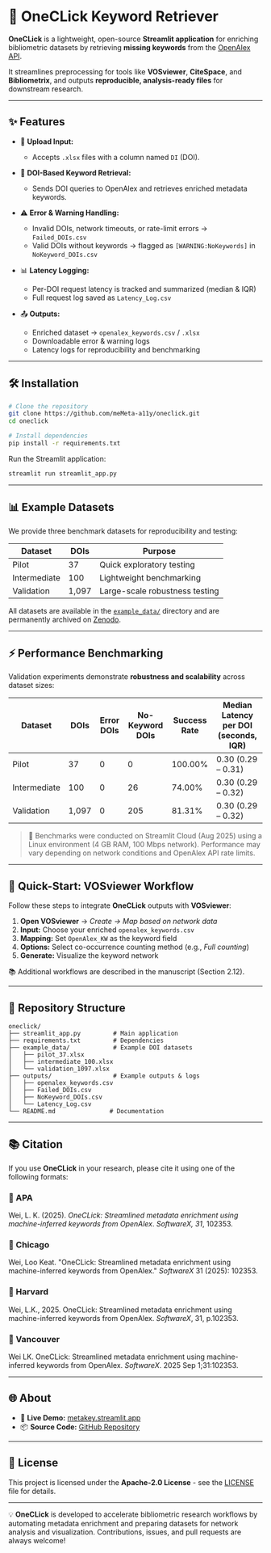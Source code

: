 # 🚀 OneCLick Keyword Retriever

**OneCLick** is a lightweight, open-source **Streamlit application** for enriching bibliometric datasets by retrieving **missing keywords** from the [OpenAlex API](https://openalex.org).  

It streamlines preprocessing for tools like **VOSviewer**, **CiteSpace**, and **Bibliometrix**, and outputs **reproducible, analysis-ready files** for downstream research.

---

## ✨ Features

- 📁 **Upload Input:**  
  - Accepts `.xlsx` files with a column named `DI` (DOI).

- 🔄 **DOI-Based Keyword Retrieval:**  
  - Sends DOI queries to OpenAlex and retrieves enriched metadata keywords.

- ⚠️ **Error & Warning Handling:**  
  - Invalid DOIs, network timeouts, or rate-limit errors → `Failed_DOIs.csv`  
  - Valid DOIs without keywords → flagged as `[WARNING:NoKeywords]` in `NoKeyword_DOIs.csv`

- 📊 **Latency Logging:**  
  - Per-DOI request latency is tracked and summarized (median & IQR)  
  - Full request log saved as `Latency_Log.csv`

- 📤 **Outputs:**  
  - Enriched dataset → `openalex_keywords.csv` / `.xlsx`  
  - Downloadable error & warning logs  
  - Latency logs for reproducibility and benchmarking

---

## 🛠️ Installation

```bash
# Clone the repository
git clone https://github.com/meMeta-a11y/oneclick.git
cd oneclick

# Install dependencies
pip install -r requirements.txt
```

Run the Streamlit application:

```bash
streamlit run streamlit_app.py
```

---

## 📊 Example Datasets

We provide three benchmark datasets for reproducibility and testing:

| Dataset       | DOIs | Purpose                           |
|--------------|------|-----------------------------------|
| Pilot        | 37   | Quick exploratory testing        |
| Intermediate | 100  | Lightweight benchmarking         |
| Validation   | 1,097| Large-scale robustness testing   |

All datasets are available in the [`example_data/`](./example_data/) directory and are permanently archived on [Zenodo](https://doi.org/10.5281/zenodo.15876773).

---

## ⚡ Performance Benchmarking

Validation experiments demonstrate **robustness and scalability** across dataset sizes:

| Dataset       | DOIs | Error DOIs | No-Keyword DOIs | Success Rate | Median Latency per DOI (seconds, IQR) |
|--------------|------|------------|------------------|---------------|----------------------------------------|
| Pilot        | 37   | 0          | 0                | 100.00%       | 0.30 (0.29 – 0.31)                     |
| Intermediate | 100  | 0          | 26               | 74.00%        | 0.30 (0.29 – 0.32)                     |
| Validation   | 1,097| 0          | 205              | 81.31%        | 0.30 (0.29 – 0.32)                     |

> 🧪 Benchmarks were conducted on Streamlit Cloud (Aug 2025) using a Linux environment (4 GB RAM, 100 Mbps network). Performance may vary depending on network conditions and OpenAlex API rate limits.

---

## 🚀 Quick-Start: VOSviewer Workflow

Follow these steps to integrate **OneCLick** outputs with **VOSviewer**:

1. **Open VOSviewer** → *Create → Map based on network data*  
2. **Input:** Choose your enriched `openalex_keywords.csv`  
3. **Mapping:** Set `OpenAlex_KW` as the keyword field  
4. **Options:** Select co-occurrence counting method (e.g., *Full counting*)  
5. **Generate:** Visualize the keyword network

📚 Additional workflows are described in the manuscript (Section 2.12).

---

## 📁 Repository Structure

```
oneclick/
├── streamlit_app.py         # Main application
├── requirements.txt         # Dependencies
├── example_data/            # Example DOI datasets
│   ├── pilot_37.xlsx
│   ├── intermediate_100.xlsx
│   └── validation_1097.xlsx
├── outputs/                 # Example outputs & logs
│   ├── openalex_keywords.csv
│   ├── Failed_DOIs.csv
│   ├── NoKeyword_DOIs.csv
│   └── Latency_Log.csv
└── README.md               # Documentation
```

---

## 📚 Citation

If you use **OneCLick** in your research, please cite it using one of the following formats:

### 📘 APA  
Wei, L. K. (2025). *OneCLick: Streamlined metadata enrichment using machine-inferred keywords from OpenAlex*. *SoftwareX, 31*, 102353.

### 📙 Chicago  
Wei, Loo Keat. "OneCLick: Streamlined metadata enrichment using machine-inferred keywords from OpenAlex." *SoftwareX* 31 (2025): 102353.

### 📗 Harvard  
Wei, L.K., 2025. OneCLick: Streamlined metadata enrichment using machine-inferred keywords from OpenAlex. *SoftwareX*, 31, p.102353.

### 📕 Vancouver  
Wei LK. OneCLick: Streamlined metadata enrichment using machine-inferred keywords from OpenAlex. *SoftwareX*. 2025 Sep 1;31:102353.

---

## 🌐 About

- 🔗 **Live Demo:** [metakey.streamlit.app](https://metakey.streamlit.app/)  
- 📦 **Source Code:** [GitHub Repository](https://github.com/meMeta-a11y/oneclick)

---

## 📜 License

This project is licensed under the **Apache-2.0 License** - see the [LICENSE](./LICENSE) file for details.

---

💡 **OneCLick** is developed to accelerate bibliometric research workflows by automating metadata enrichment and preparing datasets for network analysis and visualization. Contributions, issues, and pull requests are always welcome!
